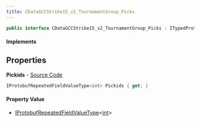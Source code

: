 ```yaml
---
title: CDataGCCStrike15_v2_TournamentGroup_Picks
---
```


```csharp
public interface CDataGCCStrike15_v2_TournamentGroup_Picks : ITypedProtobuf<CDataGCCStrike15_v2_TournamentGroup_Picks>, INativeHandle
```

#### Implements

## Properties

**Pickids** - [Source Code](https://github.com/swiftly-solution/swiftlys2/blob/master/managed/src/SwiftlyS2.Generated/Protobufs/Interfaces/CDataGCCStrike15_v2_TournamentGroup_Picks.cs#L13)

```csharp
IProtobufRepeatedFieldValueType<int> Pickids { get; }
```

#### Property Value

- [IProtobufRepeatedFieldValueType](/docs/api/shared/netmessages/iprotobufrepeatedfieldvaluetype-1)<[int](https://learn.microsoft.com/dotnet/api/system.int32)>

